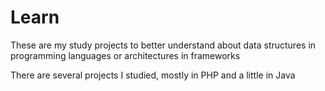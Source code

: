 # Learn
These are my study projects to better understand about data structures in programming languages or architectures in frameworks

There are several projects I studied, mostly in PHP and a little in Java
